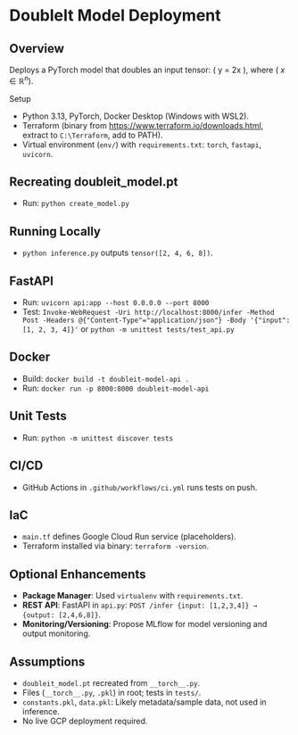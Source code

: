 # DoubleIt Model Deployment

## Overview

Deploys a PyTorch model that doubles an input tensor: ( y = 2x ), where ( $x \in \mathbb{R}^n$).

Setup

- Python 3.13, PyTorch, Docker Desktop (Windows with WSL2).
- Terraform (binary from https://www.terraform.io/downloads.html, extract to `C:\Terraform`, add to PATH).
- Virtual environment (`env/`) with `requirements.txt`: `torch`, `fastapi`, `uvicorn`.

## Recreating doubleit_model.pt

- Run: `python create_model.py`

## Running Locally

- `python inference.py` outputs `tensor([2, 4, 6, 8])`.

## FastAPI

- Run: `uvicorn api:app --host 0.0.0.0 --port 8000`
- Test: `Invoke-WebRequest -Uri http://localhost:8000/infer -Method Post -Headers @{"Content-Type"="application/json"} -Body '{"input": [1, 2, 3, 4]}'` or `python -m unittest tests/test_api.py`

## Docker

- Build: `docker build -t doubleit-model-api .`
- Run: `docker run -p 8000:8000 doubleit-model-api`

## Unit Tests

- Run: `python -m unittest discover tests`

## CI/CD

- GitHub Actions in `.github/workflows/ci.yml` runs tests on push.

## IaC

- `main.tf` defines Google Cloud Run service (placeholders).
- Terraform installed via binary: `terraform -version`.

## Optional Enhancements

- **Package Manager**: Used `virtualenv` with `requirements.txt`.
- **REST API**: FastAPI in `api.py`: `POST /infer {input: [1,2,3,4]} → {output: [2,4,6,8]}`.
- **Monitoring/Versioning**: Propose MLflow for model versioning and output monitoring.

## Assumptions

- `doubleit_model.pt` recreated from `__torch__.py`.
- Files (`__torch__.py`, `.pkl`) in root; tests in `tests/`.
- `constants.pkl`, `data.pkl`: Likely metadata/sample data, not used in inference.
- No live GCP deployment required.